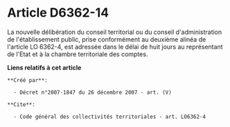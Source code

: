 # Article D6362-14

La nouvelle délibération du conseil territorial ou du conseil d'administration de l'établissement public, prise conformément
au deuxième alinéa de l'article LO 6362-4, est adressée dans le délai de huit jours au représentant de l'Etat et à la chambre
territoriale des comptes.

**Liens relatifs à cet article**

	**Créé par**:

	  - Décret n°2007-1847 du 26 décembre 2007 - art. (V)

	**Cite**:

	  - Code général des collectivités territoriales - art. LO6362-4
